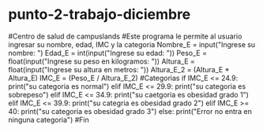 # punto-2-trabajo-diciembre
#Centro de salud de campuslands
#Este programa le permite al usuario ingresar su nombre, edad, IMC y la categoria 
Nombre_E = input("Ingrese su nombre: ")
Edad_E = int(input("Ingrese su edad: ")) 
Peso_E = float(input("Ingrese su peso en kilogramos: "))
Altura_E = float(input("Ingrese su altura en metros: "))
Altura_E_2 = (Altura_E * Altura_E) 
IMC_E = (Peso_E / Altura_E_2) 
#Categorias
if IMC_E <= 24.9:
  print("su categoria es normal")
elif IMC_E <= 29.9: 
  print("su categoria es sobrepeso")
elif IMC_E <= 34.9:
  print("su caetgoria es obesidad grado 1")
elif IMC_E <= 39.9: 
  print("su categria es obesidad grado 2")
elif IMC_E >= 40:
  print("su categoria es obesidad grado 3")
else: 
  print("Error no entra en ninguna categoria")
#Fin
